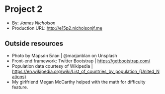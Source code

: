 # Project 2
+ By: *James Nicholson*
+ Production URL: <http://e15p2.nicholsonjf.me>

## Outside resources
+ Photo by Марьян Блан | @marjanblan on Unsplash
+ Front-end framework: Twitter Bootstrap | https://getbootstrap.com/
+ Population data courtesy of Wikipedia | https://en.wikipedia.org/wiki/List_of_countries_by_population_(United_Nations)
+ My girlfriend Megan McCarthy helped with the math for difficulty feature.

